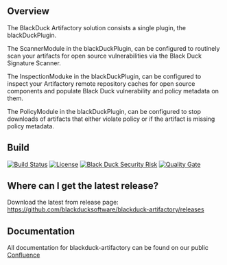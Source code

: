 ## Overview ##
The BlackDuck Artifactory solution consists a single plugin, the blackDuckPlugin.

The ScannerModule in the blackDuckPlugin, can be configured to routinely scan your artifacts for open source vulnerabilities via the Black Duck Signature Scanner.

The InspectionModuke in the blackDuckPlugin, can be configured to inspect your Artifactory remote repository caches for open source components and populate Black Duck vulnerability and policy metadata on them.

The PolicyModule  in the blackDuckPlugin, can be configured to stop downloads of artifacts that either violate policy or if the artifact is missing policy metadata.

## Build ##
[![Build Status](https://travis-ci.org/blackducksoftware/blackduck-artifactory.svg?branch=master)](https://travis-ci.org/blackducksoftware/blackduck-artifactory)
[![License](https://img.shields.io/badge/License-Apache%202.0-blue.svg)](https://opensource.org/licenses/Apache-2.0)
[![Black Duck Security Risk](https://copilot.blackducksoftware.com/github/repos/blackducksoftware/blackduck-artifactory/branches/master/badge-risk.svg)](https://copilot.blackducksoftware.com/github/repos/blackducksoftware/blackduck-artifactory/branches/master)
[![Quality Gate](https://sonarcloud.io/api/project_badges/measure?project=com.blackducksoftware.integration%blackduck-artifactory&metric=alert_status)](https://sonarcloud.io/dashboard?id=com.blackducksoftware.integration%blackduck-artifactory)

## Where can I get the latest release? ##
Download the latest from release page: https://github.com/blackducksoftware/blackduck-artifactory/releases

## Documentation ##
All documentation for blackduck-artifactory can be found on our public [Confluence](https://synopsys.atlassian.net/wiki/spaces/INTDOCS/pages/622799/Black+Duck+Artifactory+Plugin)

